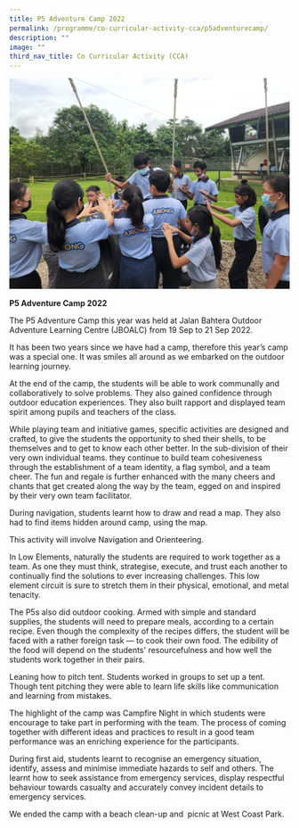 ```yaml
---
title: P5 Adventure Camp 2022
permalink: /programme/co-curricular-activity-cca/p5adventurecamp/
description: ""
image: ""
third_nav_title: Co Curricular Activity (CCA)
---
```

![](/images/p5adventurecamp02.jpeg)

**P5 Adventure Camp 2022**

The P5 Adventure Camp this year was held at Jalan Bahtera Outdoor Adventure Learning Centre (JBOALC) from 19 Sep to 21 Sep 2022.

It has been two years since we have had a camp, therefore this year’s camp was a special one. It was smiles all around as we embarked on the outdoor learning journey.

At the end of the camp, the students will be able to work communally and collaboratively to solve problems. They also gained confidence through outdoor education experiences. They also built rapport and displayed team spirit among pupils and teachers of the class.

While playing team and initiative games, specific activities are designed and crafted, to give the students the opportunity to shed their shells, to be themselves and to get to know each other better. In the sub-division of their very own individual teams. they continue to build team cohesiveness through the establishment of a team identity, a flag symbol, and a team cheer. The fun and regale is further enhanced with the many cheers and chants that get created along the way by the team, egged on and inspired by their very own team facilitator.

During navigation, students learnt how to draw and read a map. They also had to find items hidden around camp, using the map.

This activity will involve Navigation and Orienteering.

In Low Elements, naturally the students are required to work together as a team. As one they must think, strategise, execute, and trust each another to continually find the solutions to ever increasing challenges. This low element circuit is sure to stretch them in their physical, emotional, and metal tenacity.

The P5s also did outdoor cooking. Armed with simple and standard supplies, the students will need to prepare meals, according to a certain recipe. Even though the complexity of the recipes differs, the student will be faced with a rather foreign task — to cook their own food. The edibility of the food will depend on the students' resourcefulness and how well the students work together in their pairs.

Leaning how to pitch tent. Students worked in groups to set up a tent. Though tent pitching they were able to learn life skills like communication and learning from mistakes.

The highlight of the camp was Campfire Night in which students were encourage to take part in performing with the team. The process of coming together with different ideas and practices to result in a good team performance was an enriching experience for the participants.

During first aid, students learnt to recognise an emergency situation, identify, assess and minimise immediate hazards to self and others. The learnt how to seek assistance from emergency services, display respectful behaviour towards casualty and accurately convey incident details to emergency services.

We ended the camp with a beach clean-up and  picnic at West Coast Park.